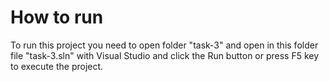 # How to run 
To run this project you need to open folder "task-3" and open in this folder file "task-3.sln" with Visual Studio and click the Run button or press F5 key to execute the project.